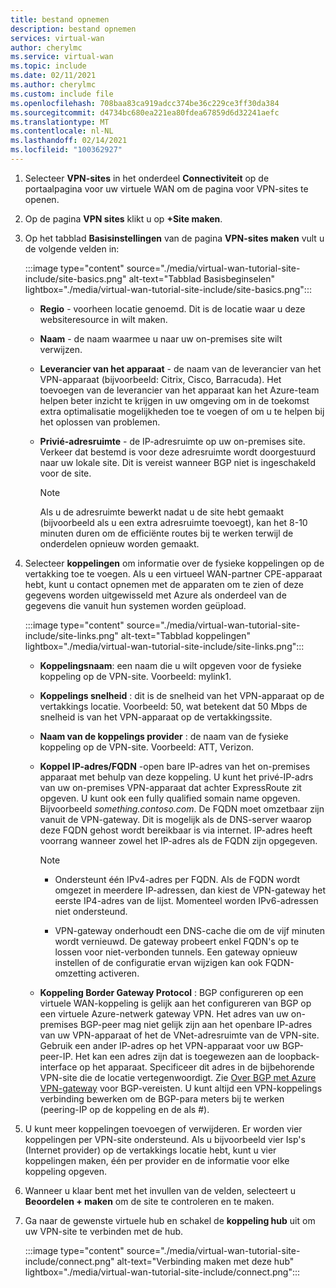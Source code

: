 ```yaml
---
title: bestand opnemen
description: bestand opnemen
services: virtual-wan
author: cherylmc
ms.service: virtual-wan
ms.topic: include
ms.date: 02/11/2021
ms.author: cherylmc
ms.custom: include file
ms.openlocfilehash: 708baa83ca919adcc374be36c229ce3ff30da384
ms.sourcegitcommit: d4734bc680ea221ea80fdea67859d6d32241aefc
ms.translationtype: MT
ms.contentlocale: nl-NL
ms.lasthandoff: 02/14/2021
ms.locfileid: "100362927"
---
```

1. Selecteer **VPN-sites** in het onderdeel **Connectiviteit** op de portaalpagina voor uw virtuele WAN om de pagina voor VPN-sites te openen.
1. Op de pagina **VPN sites** klikt u op **+Site maken**.
1. Op het tabblad **Basisinstellingen** van de pagina **VPN-sites maken** vult u de volgende velden in:

   :::image type="content" source="./media/virtual-wan-tutorial-site-include/site-basics.png" alt-text="Tabblad Basisbeginselen" lightbox="./media/virtual-wan-tutorial-site-include/site-basics.png":::

    * **Regio** - voorheen locatie genoemd. Dit is de locatie waar u deze websiteresource in wilt maken.
    * **Naam** - de naam waarmee u naar uw on-premises site wilt verwijzen.
    * **Leverancier van het apparaat** - de naam van de leverancier van het VPN-apparaat (bijvoorbeeld: Citrix, Cisco, Barracuda). Het toevoegen van de leverancier van het apparaat kan het Azure-team helpen beter inzicht te krijgen in uw omgeving om in de toekomst extra optimalisatie mogelijkheden toe te voegen of om u te helpen bij het oplossen van problemen.
    * **Privié-adresruimte** - de IP-adresruimte op uw on-premises site. Verkeer dat bestemd is voor deze adresruimte wordt doorgestuurd naar uw lokale site. Dit is vereist wanneer BGP niet is ingeschakeld voor de site.
    
      >[!NOTE]
      >Als u de adresruimte bewerkt nadat u de site hebt gemaakt (bijvoorbeeld als u een extra adresruimte toevoegt), kan het 8-10 minuten duren om de efficiënte routes bij te werken terwijl de onderdelen opnieuw worden gemaakt.
      >
1. Selecteer **koppelingen** om informatie over de fysieke koppelingen op de vertakking toe te voegen. Als u een virtueel WAN-partner CPE-apparaat hebt, kunt u contact opnemen met de apparaten om te zien of deze gegevens worden uitgewisseld met Azure als onderdeel van de gegevens die vanuit hun systemen worden geüpload.

   :::image type="content" source="./media/virtual-wan-tutorial-site-include/site-links.png" alt-text="Tabblad koppelingen" lightbox="./media/virtual-wan-tutorial-site-include/site-links.png":::

   * **Koppelingsnaam**: een naam die u wilt opgeven voor de fysieke koppeling op de VPN-site. Voorbeeld: mylink1.
   * **Koppelings snelheid** : dit is de snelheid van het VPN-apparaat op de vertakkings locatie. Voorbeeld: 50, wat betekent dat 50 Mbps de snelheid is van het VPN-apparaat op de vertakkingssite.
   * **Naam van de koppelings provider** : de naam van de fysieke koppeling op de VPN-site. Voorbeeld: ATT, Verizon.
   * **Koppel IP-adres/FQDN** -open bare IP-adres van het on-premises apparaat met behulp van deze koppeling. U kunt het privé-IP-adrs van uw on-premises VPN-apparaat dat achter ExpressRoute zit opgeven. U kunt ook een fully qualified somain name opgeven. Bijvoorbeeld *something.contoso.com*. De FQDN moet omzetbaar zijn vanuit de VPN-gateway. Dit is mogelijk als de DNS-server waarop deze FQDN gehost wordt bereikbaar is via internet. IP-adres heeft voorrang wanneer zowel het IP-adres als de FQDN zijn opgegeven.

     >[!NOTE]
     >
     >* Ondersteunt één IPv4-adres per FQDN. Als de FQDN wordt omgezet in meerdere IP-adressen, dan kiest de VPN-gateway het eerste IP4-adres van de lijst. Momenteel worden IPv6-adressen niet ondersteund.
     >
     >* VPN-gateway onderhoudt een DNS-cache die om de vijf minuten wordt vernieuwd. De gateway probeert enkel FQDN's op te lossen voor niet-verbonden tunnels. Een gateway opnieuw instellen of de configuratie ervan wijzigen kan ook FQDN-omzetting activeren.
     >
   * **Koppeling Border Gateway Protocol** : BGP configureren op een virtuele WAN-koppeling is gelijk aan het configureren van BGP op een virtuele Azure-netwerk gateway VPN. Het adres van uw on-premises BGP-peer mag niet gelijk zijn aan het openbare IP-adres van uw VPN-apparaat of het de VNet-adresruimte van de VPN-site. Gebruik een ander IP-adres op het VPN-apparaat voor uw BGP-peer-IP. Het kan een adres zijn dat is toegewezen aan de loopback-interface op het apparaat. Specificeer dit adres in de bijbehorende VPN-site die de locatie vertegenwoordigt.  Zie [Over BGP met Azure VPN-gateway](../articles/vpn-gateway/vpn-gateway-bgp-overview.md) voor BGP-vereisten. U kunt altijd een VPN-koppelings verbinding bewerken om de BGP-para meters bij te werken (peering-IP op de koppeling en de als #).
1. U kunt meer koppelingen toevoegen of verwijderen. Er worden vier koppelingen per VPN-site ondersteund. Als u bijvoorbeeld vier Isp's (Internet provider) op de vertakkings locatie hebt, kunt u vier koppelingen maken, één per provider en de informatie voor elke koppeling opgeven.
1. Wanneer u klaar bent met het invullen van de velden, selecteert u **Beoordelen + maken** om de site te controleren en te maken.
1. Ga naar de gewenste virtuele hub en schakel de **koppeling hub** uit om uw VPN-site te verbinden met de hub.

   :::image type="content" source="./media/virtual-wan-tutorial-site-include/connect.png" alt-text="Verbinding maken met deze hub" lightbox="./media/virtual-wan-tutorial-site-include/connect.png":::

